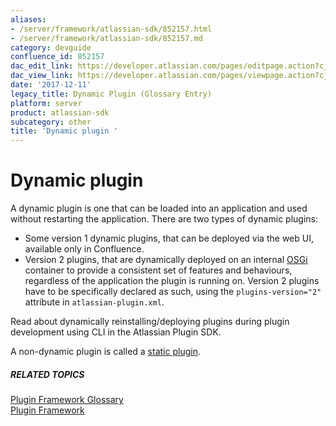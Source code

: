 ```yaml
---
aliases:
- /server/framework/atlassian-sdk/852157.html
- /server/framework/atlassian-sdk/852157.md
category: devguide
confluence_id: 852157
dac_edit_link: https://developer.atlassian.com/pages/editpage.action?cjm=wozere&pageId=852157
dac_view_link: https://developer.atlassian.com/pages/viewpage.action?cjm=wozere&pageId=852157
date: '2017-12-11'
legacy_title: Dynamic Plugin (Glossary Entry)
platform: server
product: atlassian-sdk
subcategory: other
title: 'Dynamic plugin '
---
```

# Dynamic plugin

A dynamic plugin is one that can be loaded into an application and used without restarting the application. There are two types of dynamic plugins:

-   Some version 1 dynamic plugins, that can be deployed via the web UI, available only in Confluence.
-   Version 2 plugins, that are dynamically deployed on an internal <a href="http://osgi.org/" class="external-link">OSGi</a> container to provide a consistent set of features and behaviours, regardless of the application the plugin is running on. Version 2 plugins have to be specifically declared as such, using the `plugins-version="2"` attribute in `atlassian-plugin.xml`.

Read about dynamically reinstalling/deploying plugins during plugin development using CLI in the Atlassian Plugin SDK.

A non-dynamic plugin is called a <a href="/pages/createpage.action?spaceKey=PLUGINFRAMEWORK&amp;title=Static+Plugin+%28Glossary+Entry%29" class="createlink">static plugin</a>.

##### RELATED TOPICS

<a href="/pages/createpage.action?spaceKey=PLUGINFRAMEWORK&amp;title=Plugin+Framework+Glossary" class="createlink">Plugin Framework Glossary</a>  
[Plugin Framework](https://developer.atlassian.com/display/PLUGINFRAMEWORK/Plugin+Framework)







































































































































































































































































































































































